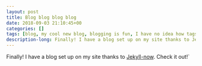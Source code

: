 ```yaml
---
layout: post
title: Blog blog blog blog
date: 2018-09-03 21:10:45+00
categories: []
tags: [blog, my cool new blog, blogging is fun, I have no idea how tags work]
description-long: Finally! I have a blog set up on my site thanks to Jekyll-now
---
```


Finally! I have a blog set up on my site thanks to [Jekyll-now](https://github.com/barryclark/jekyll-now). Check it out!`